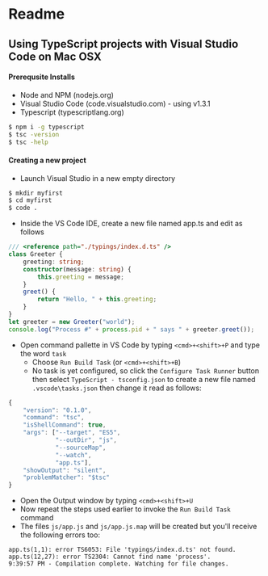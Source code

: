 # Readme

## Using TypeScript projects with Visual Studio Code on Mac OSX
#### Prerequsite Installs
  - Node and NPM (nodejs.org)
  - Visual Studio Code (code.visualstudio.com) - using v1.3.1 
  - Typescript (typescriptlang.org)
```sh
$ npm i -g typescript
$ tsc -version
$ tsc -help
```
#### Creating a new project
  - Launch Visual Studio in a new empty directory
```sh
$ mkdir myfirst
$ cd myfirst
$ code .
```
  - Inside the VS Code IDE, create a new file named app.ts and edit as follows
```ts
/// <reference path="./typings/index.d.ts" />
class Greeter {
    greeting: string;
    constructor(message: string) {
        this.greeting = message;
    }
    greet() {
        return "Hello, " + this.greeting;
    }
}
let greeter = new Greeter("world");
console.log("Process #" + process.pid + " says " + greeter.greet());
```
- Open command pallette in VS Code by typing ``<cmd>+<shift>+P`` and type the word ``task``
  - Choose ``Run Build Task`` (or ``<cmd>+<shift>+B``)
  - No task is yet configured, so click the ``Configure Task Runner`` button then select ``TypeScript - tsconfig.json`` to create a new file named ``.vscode\tasks.json`` then change it read as follows:
```js
{
    "version": "0.1.0",
    "command": "tsc",
    "isShellCommand": true,
    "args": ["--target", "ES5",
             "--outDir", "js",
             "--sourceMap",
             "--watch",
             "app.ts"],
    "showOutput": "silent",
    "problemMatcher": "$tsc"
}  
```
  - Open the Output window by typing ``<cmd>+<shift>+U``
  - Now repeat the steps used earlier to invoke the ``Run Build Task`` command
  - The files ``js/app.js`` and ``js/app.js.map`` will be created but you'll receive the following errors too:
```
app.ts(1,1): error TS6053: File 'typings/index.d.ts' not found.
app.ts(12,27): error TS2304: Cannot find name 'process'.
9:39:57 PM - Compilation complete. Watching for file changes.
```
